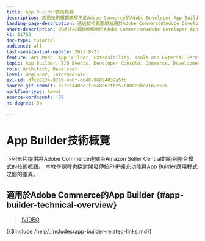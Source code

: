 ```yaml
---
title: App Builder技術概覽
description: 透過技術概觀瞭解用於Adobe Commerce的Adobe Developer App Builder
landing-page-description: 透過技術概觀瞭解用於Adobe Commerce的Adobe Developer App Builder
short-description: 透過技術概觀瞭解用於Adobe Commerce的Adobe Developer App Builder
kt: 11763
doc-type: tutorial
audience: all
last-substantial-update: 2023-8-21
feature: API Mesh, App Builder, Extensibility, Tools and External Services, Backend Development
topic: App Builder, I/O Events, Developer Console, Commerce, Development, Integrations
role: Architect, Developer
level: Beginner, Intermediate
exl-id: d7c20134-976b-4b8f-bb48-96884032a5fb
source-git-commit: d777e440ae1f85a8e67fb257680aeeba71626536
workflow-type: tm+mt
source-wordcount: '89'
ht-degree: 0%

---
```


# App Builder技術概覽

下列影片提供將Adobe Commerce連線至Amazon Seller Central的範例整合模式的技術概觀。 本教學課程也探討開發傳統PHP擴充功能與App Builder應用程式之間的差異。


## 適用於Adobe Commerce的App Builder {#app-builder-technical-overview}

>[!VIDEO](https://video.tv.adobe.com/v/3413512?quality=12&learn=on)

{{$include /help/_includes/app-builder-related-links.md}}
